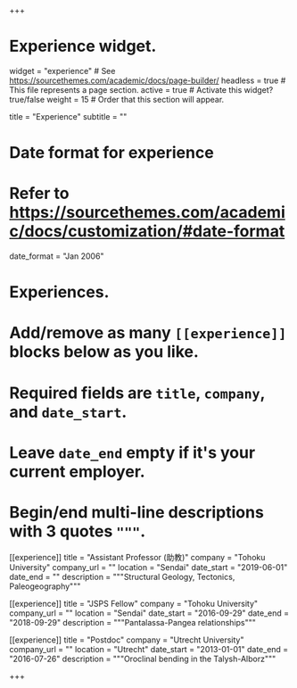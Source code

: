 +++
# Experience widget.
widget = "experience"  # See https://sourcethemes.com/academic/docs/page-builder/
headless = true  # This file represents a page section.
active = true  # Activate this widget? true/false
weight = 15  # Order that this section will appear.

title = "Experience"
subtitle = ""

# Date format for experience
#   Refer to https://sourcethemes.com/academic/docs/customization/#date-format
date_format = "Jan 2006"

# Experiences.
#   Add/remove as many `[[experience]]` blocks below as you like.
#   Required fields are `title`, `company`, and `date_start`.
#   Leave `date_end` empty if it's your current employer.
#   Begin/end multi-line descriptions with 3 quotes `"""`.

[[experience]]
  title = "Assistant Professor (助教)"
  company = "Tohoku University"
  company_url = ""
  location = "Sendai"
  date_start = "2019-06-01"
  date_end = ""
  description = """Structural Geology, Tectonics, Paleogeography"""

[[experience]]
  title = "JSPS Fellow"
  company = "Tohoku University"
  company_url = ""
  location = "Sendai"
  date_start = "2016-09-29"
  date_end = "2018-09-29"
  description = """Pantalassa-Pangea relationships"""

[[experience]]
  title = "Postdoc"
  company = "Utrecht University"
  company_url = ""
  location = "Utrecht"
  date_start = "2013-01-01"
  date_end = "2016-07-26"
  description = """Oroclinal bending in the Talysh-Alborz"""

+++
